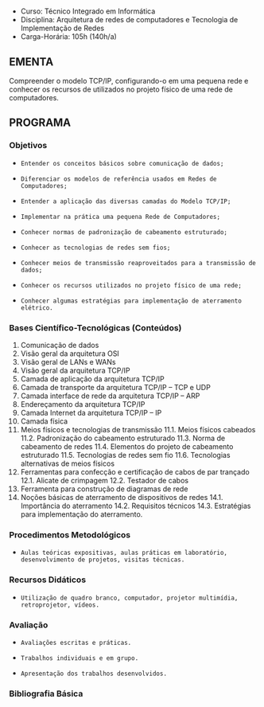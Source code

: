 #  

* Curso: Técnico Integrado em Informática
* Disciplina: Arquitetura de redes de computadores e Tecnologia de Implementação de Redes
* Carga-Horária: 105h (140h/a)

## EMENTA

Compreender o modelo TCP/IP, configurando-o em uma pequena rede e conhecer os recursos de utilizados no
projeto físico de uma rede de computadores.

## PROGRAMA
### Objetivos

*     Entender os conceitos básicos sobre comunicação de dados;
*     Diferenciar os modelos de referência usados em Redes de Computadores;
*     Entender a aplicação das diversas camadas do Modelo TCP/IP;
*     Implementar na prática uma pequena Rede de Computadores;
*     Conhecer normas de padronização de cabeamento estruturado;
*     Conhecer as tecnologias de redes sem fios;
*     Conhecer meios de transmissão reaproveitados para a transmissão de dados;
*     Conhecer os recursos utilizados no projeto físico de uma rede;
*     Conhecer algumas estratégias para implementação de aterramento elétrico.

### Bases Científico-Tecnológicas (Conteúdos)

1.  Comunicação de dados
2.  Visão geral da arquitetura OSI
3.  Visão geral de LANs e WANs
4.  Visão geral da arquitetura TCP/IP
5.  Camada de aplicação da arquitetura TCP/IP
6.  Camada de transporte da arquitetura TCP/IP – TCP e UDP
7.  Camada interface de rede da arquitetura TCP/IP – ARP
8.  Endereçamento da arquitetura TCP/IP
9.  Camada Internet da arquitetura TCP/IP – IP
10. Camada física
11. Meios físicos e tecnologias de transmissão
     11.1. Meios físicos cabeados
     11.2. Padronização do cabeamento estruturado
     11.3. Norma de cabeamento de redes
     11.4. Elementos do projeto de cabeamento estruturado
     11.5. Tecnologias de redes sem fio
     11.6. Tecnologias alternativas de meios físicos
12. Ferramentas para confecção e certificação de cabos de par trançado
     12.1. Alicate de crimpagem
     12.2. Testador de cabos
13. Ferramenta para construção de diagramas de rede
14. Noções básicas de aterramento de dispositivos de redes
     14.1. Importância do aterramento
     14.2. Requisitos técnicos
     14.3. Estratégias para implementação do aterramento.

### Procedimentos Metodológicos

*     Aulas teóricas expositivas, aulas práticas em laboratório, desenvolvimento de projetos, visitas técnicas.

### Recursos Didáticos

*     Utilização de quadro branco, computador, projetor multimídia, retroprojetor, vídeos.

### Avaliação

*     Avaliações escritas e práticas.
*     Trabalhos individuais e em grupo.
*     Apresentação dos trabalhos desenvolvidos.

### Bibliografia Básica
